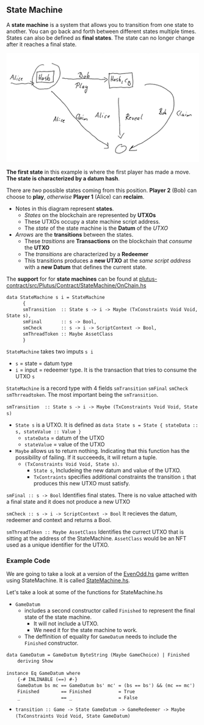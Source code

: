 ## State Machine

A **state machine** is a system that allows you to transition from one state to another. You can go back and forth between different states multiple times. States can also be defined as **final states**. The state can no longer change after it reaches a final state.

![State1](/week07/images/State1.png)

**The first state** in this example is where the first player has made a move. **The state is characterized by a datum hash**.

There are *two* possible states coming from this position. **Player 2** (Bob) can choose to **play**, *otherwise* **Player 1** (Alice) can **reclaim**. 

* Notes in this diagram represent **states**.
  * *States* on the blockchain are represented by **UTXOs**
  * These UTXOs occupy a state machine script address.
  * The *state* of the state machine is the **Datum** of the *UTXO*
* *Arrows* are the **transitions** between the states.
  * These *trasitions* are **Transactions** on the blockchain that *consume* the **UTXO**
  * The *transitions* are characterized by a **Redeemer**
  * This transitions produces a **new UTXO** at the *same script address* with a **new Datum** that defines the current state.

The **support** for for **state machines** can be found at [plutus-contract/src/Plutus/Contract/StateMachine/OnChain.hs](https://github.com/input-output-hk/plutus/blob/1b6dedf0b9eca7df02bf34d71de94af7549ddc80/plutus-contract/src/Plutus/Contract/StateMachine/OnChain.hs)

```
data StateMachine s i = StateMachine 
      {
      smTransition  :: State s -> i -> Maybe (TxConstraints Void Void, State s),
      smFinal       :: s -> Bool,
      smCheck       :: s -> i -> ScriptContext -> Bool,
      smThreadToken :: Maybe AssetClass
      }
```
`StateMachine` takes two imputs `s i`
* `s` = state = datum type
* `i` = input = redeemer type. It is the transaction that tries to consume the UTXO `s`

`StateMachine` is a record type with 4 fields `smTransition` `smFinal` `smCheck` `smThrreadtoken`. The most important being the `smTransition`.

`smTransition  :: State s -> i -> Maybe (TxConstraints Void Void, State s)`
* `State s` is a UTXO. It is defined as `data State s = State { stateData :: s, stateValue :: Value }`
  * `stateData` = datum of the UTXO
  * `stateValue` = value of the UTXO
* `Maybe` allows us to return nothing. Indicating that this function has the possibility of failing. If it succeeeds, it will return a tuple. 
  * `(TxConstraints Void Void, State s)`.
    * `State s`, Includeing the new datum and value of the UTXO.
    * `TxContraints` specifies additional constraints the transition `i` that produces this new UTXO must satisfy.

`smFinal :: s -> Bool` Identifies final states. There is no value attached with a final state and it does not produce a new UTXO

`smCheck :: s -> i -> ScriptContext -> Bool` It recieves the datum, redeemer and context and returns a Bool.

`smThreadToken :: Maybe AssetClass` Identifies the currect UTXO that is sitting at the address of the StateMachine. `AssetClass` would be an NFT used as a unique identifier for the UTXO.


### Example Code
We are going to take a look at a version of the [EvenOdd.hs](https://github.com/input-output-hk/plutus-pioneer-program/blob/main/code/week07/src/Week07/EvenOdd.hs) game written using StateMachine. It is called [StateMachine.hs](https://github.com/input-output-hk/plutus-pioneer-program/blob/main/code/week07/src/Week07/StateMachine.hs).

Let's take a look at some of the functions for StateMachine.hs

* `GameDatum` 
  * includes a second constructor called `Finished` to represent the final state of the state machine. 
    * It will not include a UTXO. 
    * We need it for the state machine to work.
  * The deffinition of equality for `GameDatum` needs to include the `Finished` constructor.
```
data GameDatum = GameDatum ByteString (Maybe GameChoice) | Finished
    deriving Show

instance Eq GameDatum where
    {-# INLINABLE (==) #-}
    GameDatum bs mc == GameDatum bs' mc' = (bs == bs') && (mc == mc')
    Finished        == Finished          = True
    _               == _                 = False    
```
* `transition :: Game -> State GameDatum -> GameRedeemer -> Maybe (TxConstraints Void Void, State GameDatum)`
